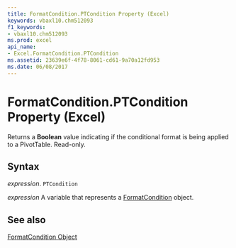 ```yaml
---
title: FormatCondition.PTCondition Property (Excel)
keywords: vbaxl10.chm512093
f1_keywords:
- vbaxl10.chm512093
ms.prod: excel
api_name:
- Excel.FormatCondition.PTCondition
ms.assetid: 23639e6f-4f78-8061-cd61-9a70a12fd953
ms.date: 06/08/2017
---
```



# FormatCondition.PTCondition Property (Excel)

Returns a  **Boolean** value indicating if the conditional format is being applied to a PivotTable. Read-only.


## Syntax

 _expression_. `PTCondition`

 _expression_ A variable that represents a [FormatCondition](./Excel.FormatCondition.md) object.


## See also


[FormatCondition Object](Excel.FormatCondition.md)


